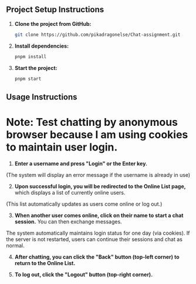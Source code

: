 ## Project Setup Instructions

1.  **Clone the project from GitHub:**

    ```bash
    git clone https://github.com/pikadragonelse/Chat-assignment.git
    ```

2.  **Install dependencies:**

    ```bash
    pnpm install
    ```

3.  **Start the project:**

    ```bash
    pnpm start
    ```

## Usage Instructions
# Note: Test chatting by anonymous browser because I am using cookies to maintain user login.

1.  **Enter a username and press "Login" or the Enter key.**

(The system will display an error message if the username is already in use)

2.  **Upon successful login, you will be redirected to the Online List page,** which displays a list of currently online users.

(This list automatically updates as users come online or log out.)

3.  **When another user comes online, click on their name to start a chat session.** You can then exchange messages.

The system automatically maintains login status for one day (via cookies). If the server is not restarted, users can continue their sessions and chat as normal.

4. **After chatting, you can click the "Back" button (top-left corner) to return to the Online List.**

5. **To log out, click the "Logout" button (top-right corner).**
